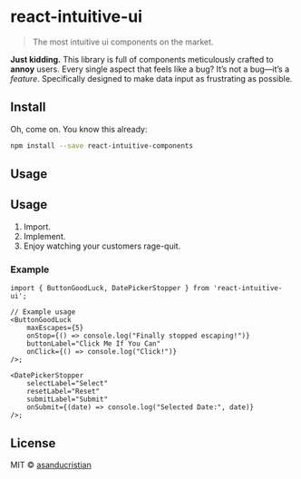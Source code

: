 # react-intuitive-ui

> The most intuitive ui components on the market.

**Just kidding.** This library is full of components meticulously crafted to **annoy** users. Every single aspect that feels like a bug? It’s not a bug—it’s a _feature_. Specifically designed to make data input as frustrating as possible.


## Install
Oh, come on. You know this already:

```bash
npm install --save react-intuitive-components
```

## Usage

## Usage

1. Import.
2. Implement.
3. Enjoy watching your customers rage-quit.

### Example

```tsx
import { ButtonGoodLuck, DatePickerStopper } from 'react-intuitive-ui';

// Example usage
<ButtonGoodLuck
    maxEscapes={5}
    onStop={() => console.log("Finally stopped escaping!")}
    buttonLabel="Click Me If You Can"
    onClick={() => console.log("Click!")}
/>;

<DatePickerStopper
    selectLabel="Select"
    resetLabel="Reset"
    submitLabel="Submit"
    onSubmit={(date) => console.log("Selected Date:", date)}
/>;
```

## License

MIT © [asanducristian](https://github.com/asanducristian)
